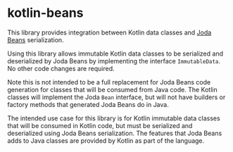 # kotlin-beans
This library provides integration between Kotlin data classes and [Joda Beans](https://www.joda.org/joda-beans/) serialization.

Using this library allows immutable Kotlin data classes to be serialized and deserialized by Joda Beans by implementing the interface `ImmutableData`.  No other code changes are required.

Note this is not intended to be a full replacement for Joda Beans code generation for classes that will be consumed from Java code. The Kotlin classes will implement the Joda `Bean` interface, but will not have builders or factory methods that generated Joda Beans do in Java.

The intended use case for this library is for Kotlin immutable data classes that will be consumed in Kotlin code, but must be serialized and deserialized using Joda Beans serialization. The features that Joda Beans adds to Java classes are provided by Kotlin as part of the language.
